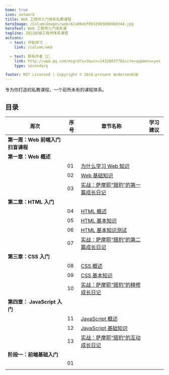 ```yaml
---
home: true
icon: network
title: Web 工程师入门体系私教课程
heroImage: /ColumnImages/web/62a00ebf0932983806960344.jpg
heroText: Web 工程师入门体系课
tagline: 2022前端工程师体系课程
actions:
  - text: 开始学习 💡
    link: /column/web

  - text: 联系作者 👩‍🎓
    link: http://wpa.qq.com/msgrd?v=3&uin=1432803776&site=qq&menu=yes
    type: secondary

footer: MIT Licensed | Copyright © 2018-present AndersonHJB
---
```


专为你打造的私教课程，一个前所未有的课程体系。

## 目录

| 周次                             | 序号 | 章节名称                                           | 学习建议 |
| -------------------------------- | ---- | -------------------------------------------------- | -------- |
| **第一周：Web 前端入门扫盲课程** |      |                                                    |          |
| **第一章：Web 概述**             |      |                                                    |          |
|                                  | 01   | [为什么学习 Web 知识](./README.md)                 |          |
|                                  | 02   | [Web 基础知识](./base_01.md)                       |          |
|                                  | 03   | [实战：萨摩耶“猎豹”的第一篇成长日记](./base_02.md) |          |
| **第二章：HTML 入门**            |      |                                                    |          |
|                                  | 04   | [HTML 概述](./base_03.md)                          |          |
|                                  | 05   | [HTML 基本知识](./base_04.md)                      |          |
|                                  | 06   | [HTML 基本知识测试](./base_05.md)                  |          |
|                                  | 07   | [实战：萨摩耶“猎豹”的第二篇成长日记](./base_06.md) |          |
| **第三章：CSS 入门**             |      |                                                    |          |
|                                  | 08   | [CSS 概述](./base_07.md)                           |          |
|                                  | 09   | [CSS 基本知识](base_08.md)                         |          |
|                                  | 10   | [实战：萨摩耶“猎豹”的精修成长日记](./base_09.md)   |          |
| **第四章： JavaScript 入门**     |      |                                                    |          |
|                                  | 11   | [JavaScript 概述](./base_10.md)                    |          |
|                                  | 12   | [JavaScript 基础知识](./base_11.md)                |          |
|                                  | 13   | [实战：萨摩耶“猎豹”的互动成长日记](./base_12.md)   |          |
| **阶段一：前端基础入门**         |      |                                                    |          |
|                                  | 01   |                                                    |          |
|                                  |      |                                                    |          |

